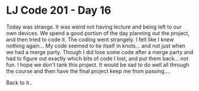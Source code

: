 # LJ Code 201 - Day 16

Today was strange.  It was weird not having lecture and being left to our own devices.  We spend a good portion of the day planning out the project, and then tried to code it.
The coding went strangely.  I felt like I knew nothing again... My code seemed to tie itself in knots... and not just when we had a merge party. Though I did lose some code after a merge party and had to figure out exactly which bits of code I lost, and put them back... not fun.
I hope we don't tank this project.  It would be sad to do well all through the course and then have the final project keep me from passing....

Back to it..

